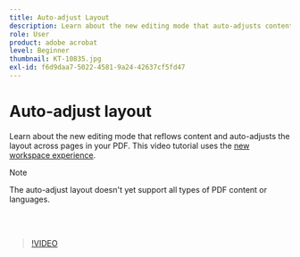 ```yaml
---
title: Auto-adjust Layout
description: Learn about the new editing mode that auto-adjusts content
role: User
product: adobe acrobat
level: Beginner
thumbnail: KT-10835.jpg
exl-id: f6d9daa7-5022-4581-9a24-42637cf5fd47
---
```

# Auto-adjust layout

Learn about the new editing mode that reflows content and auto-adjusts the layout across pages in your PDF. This video tutorial uses the [new workspace experience](new-workspace.md).

>[!NOTE]
>
>The auto-adjust layout doesn't yet support all types of PDF content or languages.

<br>&nbsp;

>[!VIDEO](https://video.tv.adobe.com/v/346975?quality=12&learn=on&hidetitle=true)
